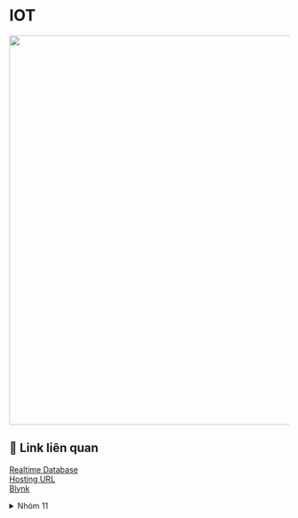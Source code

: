 # IOT


<p align="center">
  <img width="700" align="center" src="https://c.tenor.com/hVmM21uY9hEAAAAC/homer-simpson.gif" />
</p>


## 🚀 Link liên quan

[Realtime Database](https://console.firebase.google.com/u/0/project/doaniot-bc245/database/doaniot-bc245-default-rtdb/data)<br />
[Hosting URL](https://doaniot-bc245.web.app/)<br />
[Blynk](https://blynk.cloud/dashboard/364713/global/filter/2643431)

<details>
<summary>Nhóm 11</summary>


| Họ và Tên | MSSV |
|-----:|---------------|
|Bùi Tấn Đạt|B2012493|
|Nguyễn Hoàng Khiêm|B2012510|
|Lê Phú Nhuận |B2012453|
|Lê Thành Trung|B2012477|
|Lê Minh Nhựt|B2012454|
|Nguyễn Thành Nhân|B2012452|
